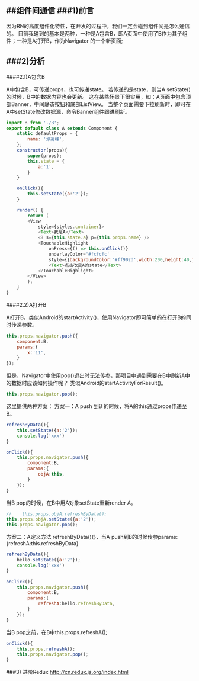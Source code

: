 
##组件间通信
###1)前言
---
因为RN的高度组件化特性，在开发的过程中，我们一定会碰到组件间是怎么通信的。
目前我碰到的基本是两种，一种是A包含B，即A页面中使用了B作为其子组件；一种是A打开B，作为Navigator
的一个新页面;

###2)分析
---
####2.1)A包含B

A中包含B，可传递props，也可传递state。
若传递的是state，则当A setState()的时候，B中的数据内容也会更新。
这在某些场景下很实用，如：A页面中包含顶部Banner，中间静态按钮和底部ListView。 
当整个页面需要下拉刷新时，即可在A中setState修改数据源，命令Banner组件跟进刷新。
```javascript
import B from './B';
export default class A extends Component {
    static defaultProps = {
        name: '涂高峰',
    }; 
    constructor(props){
        super(props);
        this.state = {
            a:'1',
        }
    }

    onClick(){
        this.setState({a:'2'});
    }

    render() {
        return (
        <View 
            style={styles.container}>
            <Text>我是A</Text>
            <B s={this.state.a} p={this.props.name} />
            <TouchableHighlight
                onPress={() => this.onClick()}
                underlayColor='#fcfcfc'
                style={{backgroundColor:'#ff902d',width:200,height:40,justifyContent:'center',alignItems:'center'}}>
                <Text>点击改变A的state</Text>
            </TouchableHighlight>
        </View>
        );
    }
}
```

####2.2)A打开B

A打开B，类似Android的startActivity()，使用Navigator即可简单的在打开B的同时传递参数。
``` javascript
this.props.navigator.push({
    component:B,
    params:{
        x:'11',
    }
});
```
但是，Navigator中使用pop()退出时无法传参，那项目中遇到需要在B中刷新A中的数据时应该如何操作呢？
类似Android的startActivityForResult()。
```javascript
this.props.navigator.pop();
```
这里提供两种方案：
方案一：A push 到B 的时候，将A的this通过props传递至B。
```javascript
refreshByData(){
    this.setState({a:'2'});
    console.log('xxx')
}

onClick(){
    this.props.navigator.push({
        component:B,
        params:{
            objA:this,
        }
    });
}
```
当B pop的时候，在B中用A对象setState重新render A。
```javascript
//    this.props.objA.refreshByData();  
this.props.objA.setState({a:'2'}); 
this.props.navigator.pop();
```

方案二：A定义方法 refreshByData(){}，当A push到B的时候传参params:{refreshA:this.refreshByData}
```javascript
refreshByData(){
    hello.setState({a:'2'});
    console.log('xxx')
}

onClick(){
    this.props.navigator.push({
        component:B,
        params:{
            refreshA:hello.refreshByData,
        }
    });
}
```
当B pop之前，在B中this.props.refreshA();
```javascript
onClick(){
    this.props.refreshA();
    this.props.navigator.pop();
}
```

###3) 进阶Redux
http://cn.redux.js.org/index.html
